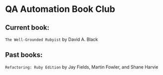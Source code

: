 # QA Automation Book Club

## Current book: 

`The Well-Grounded Rubyist` by David A. Black

## Past books:

`Refactoring: Ruby Edition` by Jay Fields, Martin Fowler, and Shane Harvie